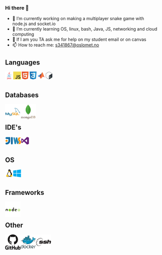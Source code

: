 ### Hi there 👋

<!--
**myherik/myherik** is a ✨ _special_ ✨ repository because its `README.md` (this file) appears on your GitHub profile.


- 🌱 I’m currently learning
- 👯 I’m looking to collaborate on ...
- 🤔 I’m looking for help with ...
- 💬 Ask me about ...
- 📫 How to reach me: ...
- 😄 Pronouns: ...
- ⚡ Fun fact: ...
-->

- 🔭 I’m currently working on making a multiplayer snake game with node.js and socket.io
- 🌱 I’m currently learning OS, linux, bash, Java, JS, networking and cloud computing
- 💬 If I am you TA ask me for help on my student email or on canvas
- 📫 How to reach me: s341867@oslomet.no
<!--
[![Eriks GitHub stats](https://github-readme-stats.vercel.app/api?username=myherik&theme=synthwave&show_icons=true&count_private=true)](https://github.com/anuraghazra/github-readme-stats)
[![Top Langs](https://github-readme-stats.vercel.app/api/top-langs/?username=myherik&theme=synthwave&langs_count=20)](https://github.com/anuraghazra/github-readme-stats)
CARDS COMMENTED OUT ABOVE -->

## Languages
<a href="#">
<img src="https://raw.githubusercontent.com/devicons/devicon/master/icons/java/java-original-wordmark.svg" align="left" alt="Java" width="26px" />
</a>
<a href="#">
<img src="https://raw.githubusercontent.com/devicons/devicon/master/icons/javascript/javascript-original.svg" align="left" alt="Javascript" width="26px" />
</a>
<a href="#">
<img src="https://raw.githubusercontent.com/devicons/devicon/master/icons/html5/html5-original.svg" align="left" alt="HTML" width="26px" />
</a>
<a href="#">
<img src="https://raw.githubusercontent.com/devicons/devicon/master/icons/css3/css3-original.svg" align="left" alt="CSS" width="26px" />
</a>
<a href="#">
<img src="https://raw.githubusercontent.com/devicons/devicon/master/icons/matlab/matlab-original.svg" align="left" alt="Matlab" width="26px" />
</a>
<a href="#">
<img src="https://github.com/devicons/devicon/blob/master/icons/bash/bash-original.svg" alt="bash" width="26" align="left"/>
</a>

<br><br>

## Databases

<a href="#">
<img src="https://raw.githubusercontent.com/devicons/devicon/master/icons/mysql/mysql-original-wordmark.svg" alt="mysql" width="50" align="left"/>
</a>
<a href="#">
<img src="https://raw.githubusercontent.com/devicons/devicon/master/icons/mongodb/mongodb-original-wordmark.svg" alt="mongodb" width="50" align="left"/>
</a>

<br><br>

## IDE's

<a href="#">
<img src="https://github.com/devicons/devicon/blob/master/icons/intellij/intellij-original.svg" alt="intellij" width="26" align="left"/>
</a>
<a href="#">
<img src="https://github.com/devicons/devicon/blob/master/icons/webstorm/webstorm-original.svg" alt="webstorm" width="26" align="left"/>
</a>
<a href="#">
<img src="https://github.com/devicons/devicon/blob/master/icons/visualstudio/visualstudio-plain.svg" alt="vs" width="26" align="left"/>
</a>

<br><br>

## OS

<a href="#">
<img src="https://github.com/devicons/devicon/blob/master/icons/linux/linux-original.svg" alt="linux" width="26" align="left"/>
</a>
<a href="#">
<img src="https://github.com/devicons/devicon/blob/master/icons/windows8/windows8-original.svg" alt="windows" width="26" align="left"/>
</a>

<br><br>

## Frameworks

<a href="#">
<img src="https://github.com/devicons/devicon/blob/master/icons/nodejs/nodejs-original-wordmark.svg" alt="node.js" width="50" align="left"/>
</a>

<br><br>

## Other

<a href="#">
<img src="https://github.com/devicons/devicon/blob/master/icons/github/github-original-wordmark.svg" alt="github" width="50" align="left"/>
</a>
<a href="#">
<img src="https://github.com/devicons/devicon/blob/master/icons/docker/docker-original-wordmark.svg" alt="docker" width="50" align="left"/>
</a>
<a href="#">
<img src="https://github.com/devicons/devicon/blob/master/icons/ssh/ssh-original-wordmark.svg" alt="ssh" width="50" align="left"/>
</a>




